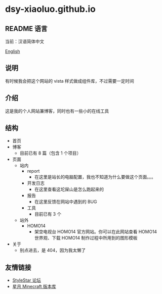 # dsy-xiaoluo.github.io

## README 语言

当前：汉语简体中文

[English](readme_en.md)

## 说明

有时候我会把这个网站的 vista 样式做成组件库，不过需要一定时间

## 介绍

这是我的个人网站兼博客，同时也有一些小的在线工具

## 结构

- 首页
- 博客
  - 目前已有 8 篇（包含 1 个项目）
- 页面
  - 站内
    - report
      - 在这里是站长的电脑配置，我也不知道为什么要做这个页面。。。
    - 开发日志
      - 在这里查看这坨屎山是怎么跑起来的
    - 报告
      - 在这里反馈在网站中遇到的 BUG
    - 工具
      - 目前已有 3 个
  - 站外
    - HOMO14
      - 架空电视台 HOMO14 官方网站。你可以在此网站查看 HOMO14 世界观、下载 HOMO14 制作过程中所用到的图形模板
- 关于
  - 别点进去，是 404，因为我太懒了

## 友情链接

- [StyleStar 论坛](https://www.stylestar.win/)
- [星月 Minecraft 版本库](https://spectrollay.github.io/minecraft_repository/)
